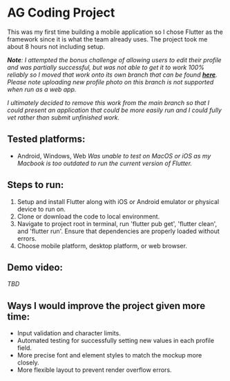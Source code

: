 # AG Coding Project
This was my first time building a mobile application so I chose Flutter as the framework since it is what the team already uses. The project took me about 8 hours not including setup.

***Note**: I attempted the bonus challenge of allowing users to edit their profile and was partially successful, but was not able to get it to work 100% reliably so I moved that work onto its own branch that can be found [**here**](https://github.com/plungepool/ag_editprofile/tree/feature/profile-image-picker). Please note uploading new profile photo on this branch is not supported when run as a web app.*

*I ultimately decided to remove this work from the main branch so that I could present an application that could be more easily run and I could fully vet rather than submit unfinished work.*

## Tested platforms:
- Android, Windows, Web
*Was unable to test on MacOS or iOS as my Macbook is too outdated to run the current version of Flutter.*

## Steps to run:
1) Setup and install Flutter along with iOS or Android emulator or physical device to run on.
2) Clone or download the code to local environment.
3) Navigate to project root in terminal, run 'flutter pub get', 'flutter clean', and 'flutter run'. Ensure that dependencies are properly loaded without errors.
4) Choose mobile platform, desktop platform, or web browser.

## Demo video:
*TBD*

## Ways I would improve the project given more time:
- Input validation and character limits.
- Automated testing for successfully setting new values in each profile field.
- More precise font and element styles to match the mockup more closely.
- More flexible layout to prevent render overflow errors.